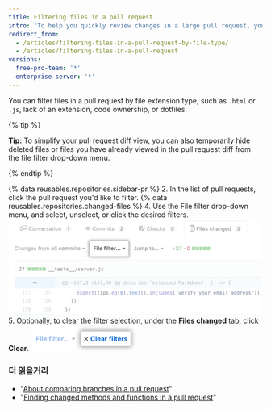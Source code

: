 ```yaml
---
title: Filtering files in a pull request
intro: 'To help you quickly review changes in a large pull request, you can filter changed files.'
redirect_from:
  - /articles/filtering-files-in-a-pull-request-by-file-type/
  - /articles/filtering-files-in-a-pull-request
versions:
  free-pro-team: '*'
  enterprise-server: '*'
---
```


You can filter files in a pull request by file extension type, such as `.html` or `.js`, lack of an extension, code ownership, or dotfiles.

{% tip %}

**Tip:** To simplify your pull request diff view, you can also temporarily hide deleted files or files you have already viewed in the pull request diff from the file filter drop-down menu.

{% endtip %}

{% data reusables.repositories.sidebar-pr %}
2. In the list of pull requests, click the pull request you'd like to filter.
{% data reusables.repositories.changed-files %}
4. Use the File filter drop-down menu, and select, unselect, or click the desired filters. ![File filter option above pull request diff](/assets/images/help/pull_requests/file-filter-option.png)
5. Optionally, to clear the filter selection, under the **Files changed** tab, click **Clear**. ![Clear file filter selection](/assets/images/help/pull_requests/clear-file-filter.png)

### 더 읽을거리

- "[About comparing branches in a pull request](/articles/about-comparing-branches-in-pull-requests)"
- "[Finding changed methods and functions in a pull request](/articles/finding-changed-methods-and-functions-in-a-pull-request)"
